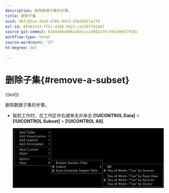 ```yaml
---
description: 删除数据子集的步骤。
title: 删除子集
uuid: 46fc03ce-293d-476b-9413-43ed2017a779
exl-id: 85983333-ff51-4186-9923-ca5397741447
source-git-commit: b1dda69a606a16dccca30d2a74c7e63dbd27936c
workflow-type: tm+mt
source-wordcount: '27'
ht-degree: 66%

---
```


# 删除子集{#remove-a-subset}

{{eol}}

删除数据子集的步骤。

* 联机工作时，在工作区中右键单击并单击 **[!UICONTROL Data]** > **[!UICONTROL Subset]** > **[!UICONTROL All]**.

   ![](assets/mnu_Subset_All.png)
